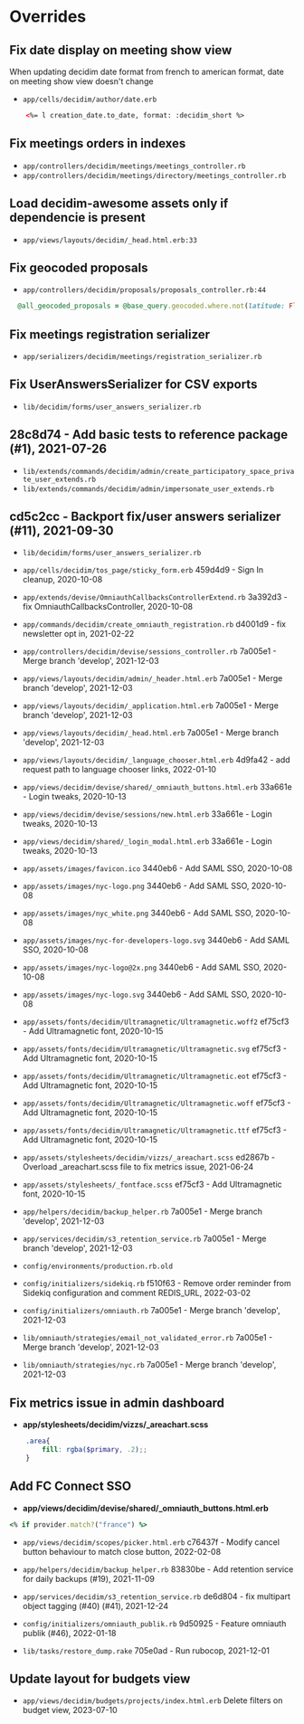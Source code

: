 # Overrides

## Fix date display on meeting show view
When updating decidim date format from french to american format, date on meeting show view doesn't change
* `app/cells/decidim/author/date.erb`
```html
    <%= l creation_date.to_date, format: :decidim_short %>
```

## Fix meetings orders in indexes
* `app/controllers/decidim/meetings/meetings_controller.rb`
* `app/controllers/decidim/meetings/directory/meetings_controller.rb`


## Load decidim-awesome assets only if dependencie is present
* `app/views/layouts/decidim/_head.html.erb:33`

## Fix geocoded proposals
* `app/controllers/decidim/proposals/proposals_controller.rb:44`
```ruby
  @all_geocoded_proposals = @base_query.geocoded.where.not(latitude: Float::NAN, longitude: Float::NAN)
```

##  Fix meetings registration serializer
* `app/serializers/decidim/meetings/registration_serializer.rb`
## Fix UserAnswersSerializer for CSV exports
* `lib/decidim/forms/user_answers_serializer.rb`
## 28c8d74 - Add basic tests to reference package (#1), 2021-07-26
* `lib/extends/commands/decidim/admin/create_participatory_space_private_user_extends.rb`
* `lib/extends/commands/decidim/admin/impersonate_user_extends.rb`
##  cd5c2cc - Backport fix/user answers serializer (#11), 2021-09-30
* `lib/decidim/forms/user_answers_serializer.rb`
* `app/cells/decidim/tos_page/sticky_form.erb`
459d4d9 - Sign In cleanup, 2020-10-08

* `app/extends/devise/OmniauthCallbacksControllerExtend.rb`
3a392d3 - fix OmniauthCallbacksController, 2020-10-08

* `app/commands/decidim/create_omniauth_registration.rb`
d4001d9 - fix newsletter opt in, 2021-02-22

* `app/controllers/decidim/devise/sessions_controller.rb`
7a005e1 - Merge branch 'develop', 2021-12-03

* `app/views/layouts/decidim/admin/_header.html.erb`
7a005e1 - Merge branch 'develop', 2021-12-03

* `app/views/layouts/decidim/_application.html.erb`
7a005e1 - Merge branch 'develop', 2021-12-03

* `app/views/layouts/decidim/_head.html.erb`
7a005e1 - Merge branch 'develop', 2021-12-03

* `app/views/layouts/decidim/_language_chooser.html.erb`
4d9fa42 - add request path to language chooser links, 2022-01-10

* `app/views/decidim/devise/shared/_omniauth_buttons.html.erb`
33a661e - Login tweaks, 2020-10-13

* `app/views/decidim/devise/sessions/new.html.erb`
33a661e - Login tweaks, 2020-10-13

* `app/views/decidim/shared/_login_modal.html.erb`
33a661e - Login tweaks, 2020-10-13

* `app/assets/images/favicon.ico`
3440eb6 - Add SAML SSO, 2020-10-08

* `app/assets/images/nyc-logo.png`
3440eb6 - Add SAML SSO, 2020-10-08

* `app/assets/images/nyc_white.png`
3440eb6 - Add SAML SSO, 2020-10-08

* `app/assets/images/nyc-for-developers-logo.svg`
3440eb6 - Add SAML SSO, 2020-10-08

* `app/assets/images/nyc-logo@2x.png`
3440eb6 - Add SAML SSO, 2020-10-08

* `app/assets/images/nyc-logo.svg`
3440eb6 - Add SAML SSO, 2020-10-08

* `app/assets/fonts/decidim/Ultramagnetic/Ultramagnetic.woff2`
ef75cf3 - Add Ultramagnetic font, 2020-10-15

* `app/assets/fonts/decidim/Ultramagnetic/Ultramagnetic.svg`
ef75cf3 - Add Ultramagnetic font, 2020-10-15

* `app/assets/fonts/decidim/Ultramagnetic/Ultramagnetic.eot`
ef75cf3 - Add Ultramagnetic font, 2020-10-15

* `app/assets/fonts/decidim/Ultramagnetic/Ultramagnetic.woff`
ef75cf3 - Add Ultramagnetic font, 2020-10-15

* `app/assets/fonts/decidim/Ultramagnetic/Ultramagnetic.ttf`
ef75cf3 - Add Ultramagnetic font, 2020-10-15

* `app/assets/stylesheets/decidim/vizzs/_areachart.scss`
ed2867b - Overload _areachart.scss file to fix metrics issue, 2021-06-24

* `app/assets/stylesheets/_fontface.scss`
ef75cf3 - Add Ultramagnetic font, 2020-10-15

* `app/helpers/decidim/backup_helper.rb`
7a005e1 - Merge branch 'develop', 2021-12-03

* `app/services/decidim/s3_retention_service.rb`
7a005e1 - Merge branch 'develop', 2021-12-03

* `config/environments/production.rb.old`


* `config/initializers/sidekiq.rb`
f510f63 - Remove order reminder from Sidekiq configuration and comment REDIS_URL, 2022-03-02

* `config/initializers/omniauth.rb`
7a005e1 - Merge branch 'develop', 2021-12-03

* `lib/omniauth/strategies/email_not_validated_error.rb`
7a005e1 - Merge branch 'develop', 2021-12-03

* `lib/omniauth/strategies/nyc.rb`
7a005e1 - Merge branch 'develop', 2021-12-03

## Fix metrics issue in admin dashboard
 - **app/stylesheets/decidim/vizzs/_areachart.scss**
```scss
    .area{
        fill: rgba($primary, .2);;
    }
```

## Add FC Connect SSO
 - **app/views/decidim/devise/shared/_omniauth_buttons.html.erb**
```ruby
<% if provider.match?("france") %>
```

* `app/views/decidim/scopes/picker.html.erb`
c76437f - Modify cancel button behaviour to match close button, 2022-02-08

* `app/helpers/decidim/backup_helper.rb`
83830be - Add retention service for daily backups (#19), 2021-11-09

* `app/services/decidim/s3_retention_service.rb`
de6d804 - fix multipart object tagging (#40) (#41), 2021-12-24

* `config/initializers/omniauth_publik.rb`
9d50925 - Feature omniauth publik (#46), 2022-01-18

* `lib/tasks/restore_dump.rake`
705e0ad - Run rubocop, 2021-12-01

## Update layout for budgets view
 * `app/views/decidim/budgets/projects/index.html.erb`
 Delete filters on budget view, 2023-07-10